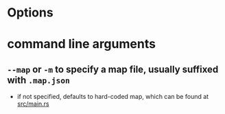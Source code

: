 # Options
# command line arguments
## `--map` or `-m` to specify a map file, usually suffixed with `.map.json`
- if not specified, defaults to hard-coded map, which can be found at [src/main.rs](https://github.com/werdl/gext/blob/main/src/main.rs)